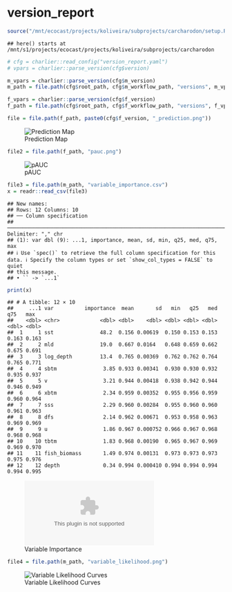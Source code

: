 version_report
================

``` r
source("/mnt/ecocast/projects/koliveira/subprojects/carcharodon/setup.R")
```

    ## here() starts at /mnt/s1/projects/ecocast/projects/koliveira/subprojects/carcharodon

``` r
# cfg = charlier::read_config("version_report.yaml")
# vpars = charlier::parse_version(cfg$version)

m_vpars = charlier::parse_version(cfg$m_version)
m_path = file.path(cfg$root_path, cfg$m_workflow_path, "versions", m_vpars[["major"]], m_vpars[["minor"]], cfg$m_version)

f_vpars = charlier::parse_version(cfg$f_version)
f_path = file.path(cfg$root_path, cfg$f_workflow_path, "versions", f_vpars[["major"]], f_vpars[["minor"]], cfg$f_version)
```

``` r
file = file.path(f_path, paste0(cfg$f_version, "_prediction.png"))
```

<figure>
<img
src="/mnt/s1/projects/ecocast/projects/koliveira/subprojects/carcharodon/workflows/forecast_workflow/versions/v01/0004/v01.0004.06/v01.0004.06_prediction.png"
alt="Prediction Map" />
<figcaption aria-hidden="true">Prediction Map</figcaption>
</figure>

``` r
file2 = file.path(f_path, "pauc.png")
```

<figure>
<img
src="/mnt/s1/projects/ecocast/projects/koliveira/subprojects/carcharodon/workflows/forecast_workflow/versions/v01/0004/v01.0004.06/pauc.png"
alt="pAUC" />
<figcaption aria-hidden="true">pAUC</figcaption>
</figure>

``` r
file3 = file.path(m_path, "variable_importance.csv")
x = readr::read_csv(file3)
```

    ## New names:
    ## Rows: 12 Columns: 10
    ## ── Column specification
    ## ──────────────────────────────────────────────────────────────────────────────────────────────────────────────────────── Delimiter: "," chr
    ## (1): var dbl (9): ...1, importance, mean, sd, min, q25, med, q75, max
    ## ℹ Use `spec()` to retrieve the full column specification for this data. ℹ Specify the column types or set `show_col_types = FALSE` to quiet
    ## this message.
    ## • `` -> `...1`

``` r
print(x)
```

    ## # A tibble: 12 × 10
    ##     ...1 var          importance  mean       sd   min   q25   med   q75   max
    ##    <dbl> <chr>             <dbl> <dbl>    <dbl> <dbl> <dbl> <dbl> <dbl> <dbl>
    ##  1     1 sst               48.2  0.156 0.00619  0.150 0.153 0.153 0.163 0.163
    ##  2     2 mld               19.0  0.667 0.0164   0.648 0.659 0.662 0.675 0.691
    ##  3     3 log_depth         13.4  0.765 0.00369  0.762 0.762 0.764 0.765 0.771
    ##  4     4 sbtm               3.85 0.933 0.00341  0.930 0.930 0.932 0.935 0.937
    ##  5     5 v                  3.21 0.944 0.00418  0.938 0.942 0.944 0.946 0.949
    ##  6     6 xbtm               2.34 0.959 0.00352  0.955 0.956 0.959 0.960 0.964
    ##  7     7 sss                2.29 0.960 0.00284  0.955 0.960 0.960 0.961 0.963
    ##  8     8 dfs                2.14 0.962 0.00671  0.953 0.958 0.963 0.969 0.969
    ##  9     9 u                  1.86 0.967 0.000752 0.966 0.967 0.968 0.968 0.968
    ## 10    10 tbtm               1.83 0.968 0.00190  0.965 0.967 0.969 0.969 0.970
    ## 11    11 fish_biomass       1.49 0.974 0.00131  0.973 0.973 0.973 0.975 0.976
    ## 12    12 depth              0.34 0.994 0.000410 0.994 0.994 0.994 0.994 0.995

<figure>
<embed
src="/mnt/s1/projects/ecocast/projects/koliveira/subprojects/carcharodon/workflows/modeling_workflow/versions/v01/000/v01.000.06/variable_importance.csv" />
<figcaption aria-hidden="true">Variable Importance</figcaption>
</figure>

``` r
file4 = file.path(m_path, "variable_likelihood.png")
```

<figure>
<img
src="/mnt/s1/projects/ecocast/projects/koliveira/subprojects/carcharodon/workflows/modeling_workflow/versions/v01/000/v01.000.06/variable_likelihood.png"
alt="Variable Likelihood Curves" />
<figcaption aria-hidden="true">Variable Likelihood Curves</figcaption>
</figure>
